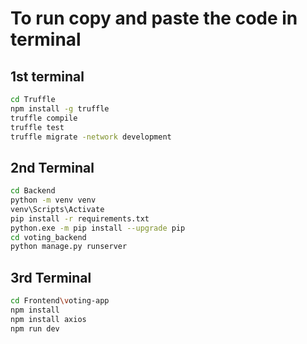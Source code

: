 # To run copy and paste the code in terminal
## 1st terminal
```bash
cd Truffle
npm install -g truffle
truffle compile
truffle test
truffle migrate -network development
```
## 2nd Terminal
```bash
cd Backend
python -m venv venv
venv\Scripts\Activate
pip install -r requirements.txt
python.exe -m pip install --upgrade pip
cd voting_backend
python manage.py runserver
```
## 3rd Terminal
```bash
cd Frontend\voting-app
npm install
npm install axios
npm run dev 
```
